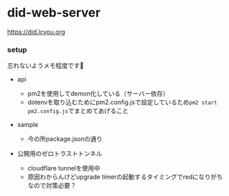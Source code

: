 # did-web-server

https://did.lcyou.org

### setup
忘れないようメモ程度です🙇

* api
  * pm2を使用してdemon化している（サーバー依存）
  * dotenvを取り込むためにpm2.config.jsで設定しているため`pm2 start pm2.config.js`でまとめてあげること
 
* sample
  * 今の所package.jsonの通り
 
* 公開用のゼロトラストトンネル
  * cloudflare tunnelを使用中
  * 原因わからんけどupgrade timerの起動するタイミングでredになりがちなので対策必要？

